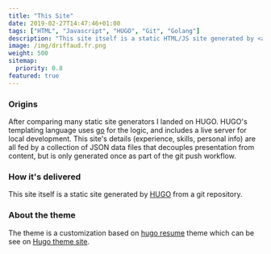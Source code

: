```yaml
---
title: "This Site"
date: 2019-02-27T14:47:46+01:00
tags: ["HTML", "Javascript", "HUGO", "Git", "Golang"]
description: "This site itself is a static HTML/JS site generated by <a href=\"https://gohugo.io/\">HUGO</a> from a git repository."
image: /img/driffaud.fr.png
weight: 500
sitemap:
  priority: 0.8
featured: true
---
```


### Origins
After comparing many static site generators I landed on HUGO. HUGO's templating language uses <a href="https://golang.org">go</a> for the logic, and includes a live server for local development. This site's details (experience, skills, personal info) are all fed by a collection of JSON data files that decouples presentation from content, but is only generated once as part of the git push workflow.

### How it's delivered
This site itself is a static site generated by <a href="https://gohugo.io/">HUGO</a> from a git repository.

### About the theme
The theme is a customization based on [hugo resume](https://github.com/eddiewebb/hugo-resume) theme which can be see on [Hugo theme site](https://themes.gohugo.io/hugo-resume/).
